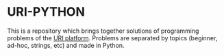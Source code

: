 # URI-PYTHON

This is a repository which brings together solutions of programming problems of the [URI platform](https://www.urionlinejudge.com.br/judge/en/categories). Problems are separated by topics (beginner, ad-hoc, strings, etc) and made in Python. 

